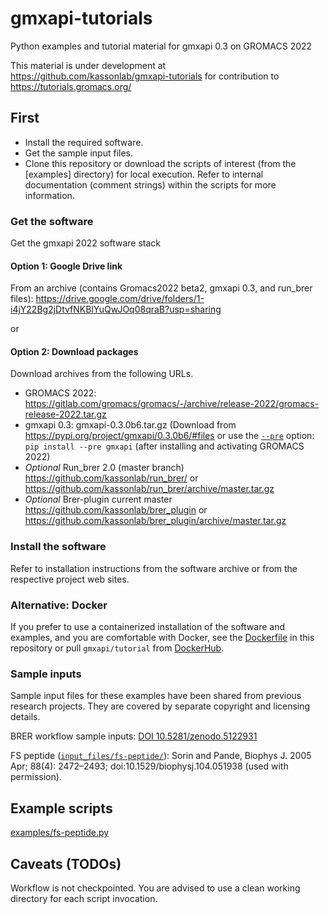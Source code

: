 # gmxapi-tutorials
Python examples and tutorial material for gmxapi 0.3 on GROMACS 2022

This material is under development at https://github.com/kassonlab/gmxapi-tutorials for contribution to https://tutorials.gromacs.org/

## First

* Install the required software.
* Get the sample input files.
* Clone this repository or download the scripts of interest (from the [examples] directory) for local execution. Refer to internal documentation (comment strings) within the scripts for more information.

### Get the software

Get the gmxapi 2022 software stack

#### Option 1: Google Drive link

From an archive (contains Gromacs2022 beta2, gmxapi 0.3, and run_brer files):
https://drive.google.com/drive/folders/1-i4jY22Bg2jDtvfNKBlYuQwJOq08qraB?usp=sharing

or

#### Option 2: Download packages

Download archives from the following URLs.

* GROMACS 2022: https://gitlab.com/gromacs/gromacs/-/archive/release-2022/gromacs-release-2022.tar.gz
* gmxapi 0.3: gmxapi-0.3.0b6.tar.gz
  (Download from https://pypi.org/project/gmxapi/0.3.0b6/#files or use the [`--pre`](https://pip.pypa.io/en/stable/cli/pip_install/#pre-release-versions) option: `pip install --pre gmxapi` (after installing and activating GROMACS 2022)
* *Optional* Run_brer 2.0 (master branch) https://github.com/kassonlab/run_brer/ or https://github.com/kassonlab/run_brer/archive/master.tar.gz
* *Optional* Brer-plugin current master https://github.com/kassonlab/brer_plugin or https://github.com/kassonlab/brer_plugin/archive/master.tar.gz

### Install the software

Refer to installation instructions from the software archive or from the respective project web sites.

### Alternative: Docker

If you prefer to use a containerized installation of the software and examples, and you are comfortable with Docker, see the [Dockerfile](Dockerfile) in this repository or pull `gmxapi/tutorial` from [DockerHub](https://hub.docker.com/repository/docker/gmxapi/tutorial).

### Sample inputs

Sample input files for these examples have been shared from previous research projects. They are covered by separate copyright and licensing details.

BRER workflow sample inputs: [DOI 10.5281/zenodo.5122931](https://zenodo.org/record/5122931)

FS peptide ([`input_files/fs-peptide/`](input_files/fs-peptide/)):
Sorin and Pande, Biophys J. 2005 Apr; 88(4): 2472–2493; doi:10.1529/biophysj.104.051938 (used with permission).

## Example scripts

[examples/fs-peptide.py](examples/fs-peptide.py)

## Caveats (TODOs)

Workflow is not checkpointed. You are advised to use a clean working directory for each script invocation.
